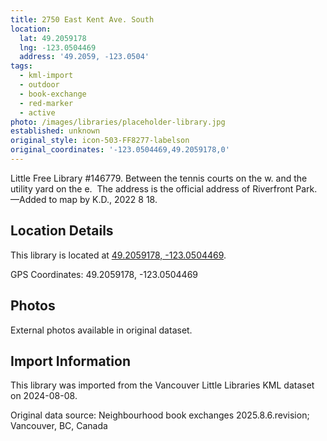 ```yaml
---
title: 2750 East Kent Ave. South
location:
  lat: 49.2059178
  lng: -123.0504469
  address: '49.2059, -123.0504'
tags:
  - kml-import
  - outdoor
  - book-exchange
  - red-marker
  - active
photo: /images/libraries/placeholder-library.jpg
established: unknown
original_style: icon-503-FF8277-labelson
original_coordinates: '-123.0504469,49.2059178,0'
---
```

Little Free Library #146779.
Between the tennis courts on the w. and the utility yard on the e.  The address is the official address of Riverfront Park.
—Added to map by K.D., 2022 8 18.  

## Location Details

This library is located at [49.2059178, -123.0504469](https://www.google.com/maps?q=49.2059178,-123.0504469).

GPS Coordinates: 49.2059178, -123.0504469

## Photos

External photos available in original dataset.

## Import Information

This library was imported from the Vancouver Little Libraries KML dataset on 2024-08-08.

Original data source: Neighbourhood book exchanges 2025.8.6.revision; Vancouver, BC, Canada
